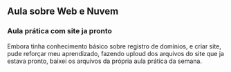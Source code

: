 ## Aula sobre Web e Nuvem 
### Aula prática com site ja pronto
Embora tinha conhecimento básico sobre registro de domínios, e criar site, pude reforçar meu aprendizado, fazendo uploud dos arquivos do site que ja estava pronto, baixei os arquivos da própria aula prática da semana.
